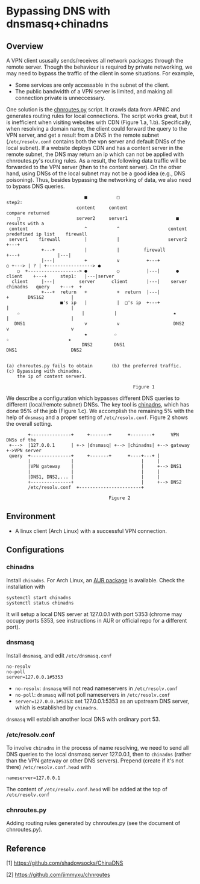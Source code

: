 # Bypassing DNS with dnsmasq+chinadns

## Overview
A VPN client ususally sends/receives all network packages through the remote server. 
Though the behaviour is required by private networking, 
we may need to bypass the traffic of the client in some situations. For example,

* Some services are only accessable in the subnet of the client.
* The public bandwidth of a VPN server is limited, and making all connection private is unneccessary.

One solution is the [chnroutes.py](https://github.com/jimmyxu/chnroutes) script.
It crawls data from APNIC and generates routing rules for local connections.
The script works great, but it is inefficient when visiting websites with CDN (Figure 1.a, 1.b).
Specifically, when resolving a domain name,
the client could forward the query to the VPN server, and get a result from a DNS in the remote subnet
(`/etc/resolv.conf` contains both the vpn server and default DNSs of the local subnet).
If a website deploys CDN and has a content server in the remote subnet, 
the DNS may return an ip which can not be applied with chnroutes.py's routing rules.
As a result, the following data traffic will be forwarded to the VPN server (then to the content server).
On the other hand, using DNSs of the local subnet may not be a good idea (e.g., DNS poisoning). 
Thus, besides bypassing the networking of data, we also need to bypass DNS queries. 

```
                             ■           □                                    step2:
                          content     content                                 compare returned
    □                     server2     server1                  ■              results with a
 content                     ^           ^                  content           predefined ip list    firewall
 server1    firewall         |           |                  server2                                  +---+
             +---+           |           |         firewall                       +---+              |---|
             |---|           +           v          +---+                 ○ +---> | ? | +-----------------> ●
    ○  +-------------------> ●           ○          |---|      ●        client    +---+     step1:   |---|server
  client     |---|         server      client       |---|    server              chinadns   query    +---+  +
             +---+  return   +           +  return  |---|                           +       DNS1&2          |
                    ■'s ip   |           |  □'s ip  +---+                           |                       |
    ☆                       |           |                     ★                   |                       |
   DNS1                      v           v                    DNS2                  v                       v
                             ★          ☆                                         ☆                      ★
                            DNS2        DNS1                                       DNS1                    DNS2


(a) chnroutes.py fails to obtain       (b) the preferred traffic.              (c) Bypassing with chinadns.
    the ip of content server1.

                                               Figure 1
```

We describe a configuration which bypasses different DNS queries to different 
(local/remote subnet) DNSs. The key tool is [chinadns](https://github.com/shadowsocks/ChinaDNS), 
which has done 95% of the job (Figure 1.c). We accomplish the remaining 5% with the help of `dnsmasq` and a proper setting
of `/etc/resolv.conf`. Figure 2 shows the overall setting.

```
        +---------------+     +-------+      +--------+      VPN        DNSs of the
 +--->  |127.0.0.1      | +-> |dnsmasq| +--> |chinadns| +--> gateway +->VPN server
 query  +---------------+     +-------+      +----+---+ |
        |               |                         |     |
        |VPN gateway    |                         |     +--> DNS1
        |               |                         |     |
        |DNS1, DNS2,... |                         |     |
        +---------------+                         |     +--> DNS2
        /etc/resolv.conf  +-----------------------+

                                      Figure 2
```

## Environment
* A linux client (Arch Linux) with a successful VPN connection.

## Configurations

### chinadns
Install `chinadns`. For Arch Linux, an [AUR package](https://aur.archlinux.org/packages/chinadns/) is available.
Check the installation with
```
systemctl start chinadns
systemctl status chinadns
```
It will setup a local DNS server at 127.0.0.1 with port 5353 
(chrome may occupy ports 5353, see instructions in AUR or official repo for a different port).

### dnsmasq
Install `dnsmasq`, and edit `/etc/dnsmasq.conf`
```
no-resolv
no-poll
server=127.0.0.1#5353
```
* `no-resolv`: `dnsmasq` will not read nameservers in `/etc/resolv.conf`
* `no-poll`: `dnsmasq` will not poll nameservers in `/etc/resolv.conf`
* `server=127.0.0.1#5353`: set 127.0.0.1:5353 as an upstream DNS server, which is established by `chinadns`.  

`dnsmasq` will establish another local DNS with ordinary port 53.

### /etc/resolv.conf
To involve `chinadns` in the process of name resolving, we need to send all DNS queries to the local dnsmasq server 127.0.0.1, then to `chinadns` (rather than the VPN gateway or other DNS servers).
Prepend (create if it's not there) `/etc/resolv.conf.head` with
```
nameserver=127.0.0.1
```
The content of `/etc/resolv.conf.head` will be added at the top of `/etc/resolv.conf`

### chnroutes.py
Adding routing rules generated by chnroutes.py (see the document of chnroutes.py). 

## Reference
\[1\] https://github.com/shadowsocks/ChinaDNS

\[2\] https://github.com/jimmyxu/chnroutes
